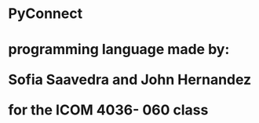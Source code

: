 ﻿<h1>PyConnect<h1> 
 programming language made by:

Sofia Saavedra and John Hernandez

for the ICOM 4036- 060 class
